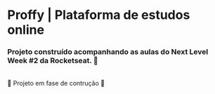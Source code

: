 # Proffy | Plataforma de estudos online
### Projeto construído acompanhando as aulas do Next Level Week #2 da Rocketseat. 🚀
<br> 🚧 Projeto em fase de contrução 🚧 </br>
